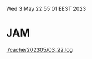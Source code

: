 Wed  3 May 22:55:01 EEST 2023
# JAM
<a href='./cache/202305/03_22.log'>./cache/202305/03_22.log</a>

